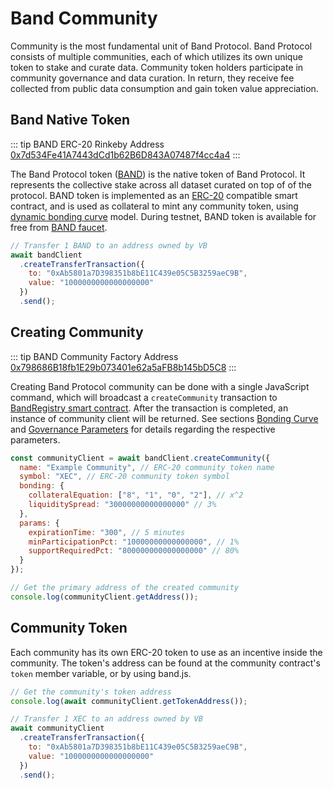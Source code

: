 # Band Community

Community is the most fundamental unit of Band Protocol. Band Protocol consists of multiple communities, each of which utilizes its own unique token to stake and curate data. Community token holders participate in community governance and data curation. In return, they receive fee collected from public data consumption and gain token value appreciation.

## Band Native Token

::: tip BAND ERC-20 Rinkeby Address
[0x7d534Fe41A7443dCd1b62B6D843A07487f4cc4a4](https://rinkeby.etherscan.io/token/0x7d534Fe41A7443dCd1b62B6D843A07487f4cc4a4)
:::

The Band Protocol token ([BAND](https://rinkeby.etherscan.io/token/0xD6aE8250b8348C94847280928c79fb3b63cA453e)) is the native token of Band Protocol. It represents the collective stake across all dataset curated on top of of the protocol. BAND token is implemented as an [ERC-20](https://eips.ethereum.org/EIPS/eip-20) compatible smart contract, and is used as collateral to mint any community token, using [dynamic bonding curve](/docs/bonding-curve.md) model. During testnet, BAND token is available for free from [BAND faucet](https://faucet.bandprotocol.com).

```javascript
// Transfer 1 BAND to an address owned by VB
await bandClient
  .createTransferTransaction({
    to: "0xAb5801a7D398351b8bE11C439e05C5B3259aeC9B",
    value: "1000000000000000000"
  })
  .send();
```

## Creating Community

::: tip BAND Community Factory Address
[0x798686B18fb1E29b073401e62a5aFB8b145bD5C8](https://rinkeby.etherscan.io/address/0x798686B18fb1E29b073401e62a5aFB8b145bD5C8)
:::

Creating Band Protocol community can be done with a single JavaScript command, which will broadcast a `createCommunity` transaction to [BandRegistry smart contract](https://rinkeby.etherscan.io/address/0x798686B18fb1E29b073401e62a5aFB8b145bD5C8#writeContract). After the transaction is completed, an instance of community client will be returned. See sections [Bonding Curve](/docs/bonding-curve.md) and [Governance Parameters](/docs/parameters.md) for details regarding the respective parameters.

```javascript
const communityClient = await bandClient.createCommunity({
  name: "Example Community", // ERC-20 community token name
  symbol: "XEC", // ERC-20 community token symbol
  bonding: {
    collateralEquation: ["8", "1", "0", "2"], // x^2
    liquiditySpread: "30000000000000000" // 3%
  },
  params: {
    expirationTime: "300", // 5 minutes
    minParticipationPct: "10000000000000000", // 1%
    supportRequiredPct: "800000000000000000" // 80%
  }
});

// Get the primary address of the created community
console.log(communityClient.getAddress());
```

## Community Token

Each community has its own ERC-20 token to use as an incentive inside the community. The token's address can be found at the community contract's `token` member variable, or by using band.js.

```javascript
// Get the community's token address
console.log(await communityClient.getTokenAddress());

// Transfer 1 XEC to an address owned by VB
await communityClient
  .createTransferTransaction({
    to: "0xAb5801a7D398351b8bE11C439e05C5B3259aeC9B",
    value: "1000000000000000000"
  })
  .send();
```

<!--
## Bonding Curve

Band Protocol integrates the concept of [dynamic bonding curve](https://medium.com/@simondlr/tokens-2-0-curved-token-bonding-in-curation-markets-1764a2e0bee5) into every community. During community creation, the creator specifies two parameters related to bonding curve.

### Collateral Equation

Collateral equation defines the relationship between the current community token supply and the total BAND token collateralized in the system.

### Liquidity Spread

TODO

## Governance Parameters

Governance Parameters are

```javascript
// Propose a transaction to adjust bonding curve liquidity spread
await communityClient.createProposeTransaction({
  reason: "The current 3% spread is too high; let's adjust to 1%",
  keys: ["bonding:liquidity_spread"],
  values: ["10000000000000000"] // 1%
});

// Vote for an existing proposal
await communityClient.createVoteTransaction({
  proposalId: 1, // The unique ID of the proposal, found from transacion log
  yesVote: 100, // Amount of token allocated to vote for YES
  noVote: 0 // Amount of token allocated to vote for NO
});
```

## Dele

## Next Steps -->

